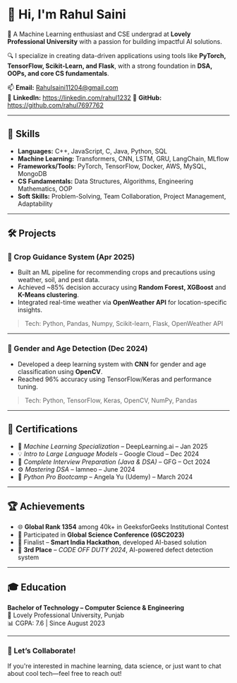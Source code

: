 # 👋 Hi, I'm Rahul Saini

🚀 A Machine Learning enthusiast and CSE undergrad at **Lovely Professional University** with a passion for building impactful AI solutions.

🔍 I specialize in creating data-driven applications using tools like **PyTorch, TensorFlow, Scikit-Learn, and Flask**, with a strong foundation in **DSA, OOPs, and core CS fundamentals**.

📫 **Email:** Rahulsaini11204@gmail.com  
🔗 **LinkedIn:** https://linkedin.com/rahul1232
🐙 **GitHub:** https://github.com/rahul7697762

---

## 🧠 Skills

- **Languages:** C++, JavaScript, C, Java, Python, SQL  
- **Machine Learning:** Transformers, CNN, LSTM, GRU, LangChain, MLflow  
- **Frameworks/Tools:** PyTorch, TensorFlow, Docker, AWS, MySQL, MongoDB  
- **CS Fundamentals:** Data Structures, Algorithms, Engineering Mathematics, OOP  
- **Soft Skills:** Problem-Solving, Team Collaboration, Project Management, Adaptability  

---

## 🛠️ Projects

### 🌾 Crop Guidance System (Apr 2025)
- Built an ML pipeline for recommending crops and precautions using weather, soil, and pest data.
- Achieved ~85% decision accuracy using **Random Forest, XGBoost** and **K-Means clustering**.
- Integrated real-time weather via **OpenWeather API** for location-specific insights.

> Tech: Python, Pandas, Numpy, Scikit-learn, Flask, OpenWeather API

---

### 🧠 Gender and Age Detection (Dec 2024)
- Developed a deep learning system with **CNN** for gender and age classification using **OpenCV**.
- Reached 96% accuracy using TensorFlow/Keras and performance tuning.

> Tech: Python, TensorFlow, Keras, OpenCV, NumPy, Pandas

---

## 📜 Certifications

- 🧠 *Machine Learning Specialization* – DeepLearning.ai – Jan 2025  
- 💡 *Intro to Large Language Models* – Google Cloud – Dec 2024  
- 🧰 *Complete Interview Preparation (Java & DSA)* – GFG – Oct 2024  
- ⚙️ *Mastering DSA* – Iamneo – June 2024  
- 🐍 *Python Pro Bootcamp* – Angela Yu (Udemy) – March 2024  

---

## 🏆 Achievements

- 🌐 **Global Rank 1354** among 40k+ in GeeksforGeeks Institutional Contest  
- 🧪 Participated in **Global Science Conference (GSC2023)**  
- 🧠 Finalist – **Smart India Hackathon**, developed AI-based solution  
- 🥉 **3rd Place** – *CODE OFF DUTY 2024*, AI-powered defect detection system  

---

## 🎓 Education

**Bachelor of Technology – Computer Science & Engineering**  
📍 Lovely Professional University, Punjab  
📊 CGPA: 7.6 | Since August 2023

---

### 💬 Let’s Collaborate!

If you're interested in machine learning, data science, or just want to chat about cool tech—feel free to reach out!

